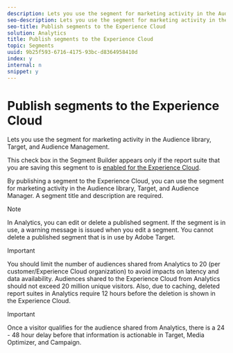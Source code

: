 ```yaml
---
description: Lets you use the segment for marketing activity in the Audience library, Target, and Audience Management.
seo-description: Lets you use the segment for marketing activity in the Audience library, Target, and Audience Management.
seo-title: Publish segments to the Experience Cloud
solution: Analytics
title: Publish segments to the Experience Cloud
topic: Segments
uuid: 9b25f593-6716-4175-93bc-d8364958410d
index: y
internal: n
snippet: y
---
```


# Publish segments to the Experience Cloud

Lets you use the segment for marketing activity in the Audience library, Target, and Audience Management.

This check box in the Segment Builder appears only if the report suite that you are saving this segment to is [enabled for the Experience Cloud](http://marketing.adobe.com/resources/help/en_US/mcloud/t_publish_audience_segment.html).

By publishing a segment to the Experience Cloud, you can use the segment for marketing activity in the Audience library, Target, and Audience Manager. A segment title and description are required. 

>[!NOTE]
>
>In Analytics, you can edit or delete a published segment. If the segment is in use, a warning message is issued when you edit a segment. You cannot delete a published segment that is in use by Adobe Target.

>[!IMPORTANT]
>
>You should limit the number of audiences shared from Analytics to 20 (per customer/Experience Cloud organization) to avoid impacts on latency and data availability. Audiences shared to the Experience Cloud from Analytics should not exceed 20 million unique visitors. Also, due to caching, deleted report suites in Analytics require 12 hours before the deletion is shown in the Experience Cloud.

>[!IMPORTANT]
>
>Once a visitor qualifies for the audience shared from Analytics, there is a 24 - 48 hour delay before that information is actionable in Target, Media Optimizer, and Campaign.

